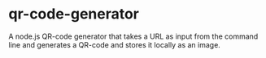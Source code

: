 # qr-code-generator
A node.js QR-code generator that takes a URL  as input from the command line and generates a QR-code and stores it locally as an image.
